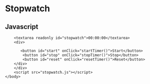 <html>
    <head> 
        <link rel="stylesheet" href="stopwatch.css">
    </head>
    <body>
        <div id="main">
        <h1> Stopwatch</h1>
        <h2>Javascript</h2>
        
        <textarea readonly id="stopwatch">00:00:00</textarea>
        <div>
            
           <button id="start" onClick="startTimer()">Start</button>
            <button id="stop" onClick="stopTimer()">Stop</button>
            <button id="reset" onClick="resetTimer()">Reset</button>
        </div>
        </div>
        <script src="stopwatch.js"></script>
    </body>
</html>
